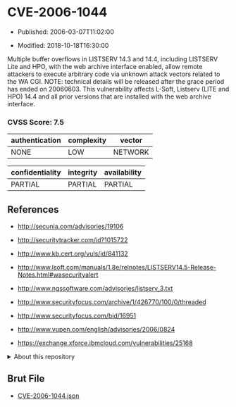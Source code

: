# CVE-2006-1044

- Published: 2006-03-07T11:02:00

- Modified: 2018-10-18T16:30:00

Multiple buffer overflows in LISTSERV 14.3 and 14.4, including LISTSERV Lite and HPO, with the web archive interface enabled, allow remote attackers to execute arbitrary code via unknown attack vectors related to the WA CGI.  NOTE: technical details will be released after the grace period has ended on 20060603. This vulnerability affects L-Soft, Listserv (LITE and HPO) 14.4 and all prior versions that are installed with the web archive interface.

### CVSS Score: **7.5**

| authentication | complexity | vector |
| --- | --- | --- |
| NONE | LOW | NETWORK |

| confidentiality | integrity | availability |
| --- | --- | --- |
| PARTIAL | PARTIAL | PARTIAL |

## References

* http://secunia.com/advisories/19106

* http://securitytracker.com/id?1015722

* http://www.kb.cert.org/vuls/id/841132

* http://www.lsoft.com/manuals/1.8e/relnotes/LISTSERV14.5-Release-Notes.html#wasecurityalert

* http://www.ngssoftware.com/advisories/listserv_3.txt

* http://www.securityfocus.com/archive/1/426770/100/0/threaded

* http://www.securityfocus.com/bid/16951

* http://www.vupen.com/english/advisories/2006/0824

* https://exchange.xforce.ibmcloud.com/vulnerabilities/25168

<details>
<summary>About this repository</summary> 

  This repository is part of the project [Live Hack CVE](https://github.com/Live-Hack-CVE). Main website can be found [www.live-hack.org](https://www.live-hack.org) 
  
  Made by [Sn0wAlice](https://github.com/Sn0wAlice) for the people that care about security and need to have a feed of the latest CVEs. Hope you enjoy it, don't forget to star the repo and follow me on [Twitter](https://twitter.com/Sn0wAlice) and [Github](https://github.com/Sn0wAlice). And that is my [personnal website](https://www.alice-snow.me/)

  - [Home Page](https://github.com/Live-Hack-CVE)
  - [Framework](https://github.com/Live-Hack-CVE/cve-framework)
  - [CVE database](https://github.com/Live-Hack-CVE/full_database)
  - [Changelog](https://github.com/Live-Hack-CVE/Changelog)
</details>

## Brut File

* [CVE-2006-1044.json](https://raw.githubusercontent.com/Live-Hack-CVE/full_database/main/cves/2006/CVE-2006-1044.json)

